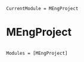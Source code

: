 ```@meta
CurrentModule = MEngProject
```

# MEngProject

```@index
```

```@autodocs
Modules = [MEngProject]
```
